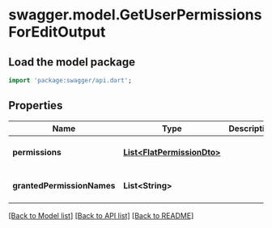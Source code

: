 # swagger.model.GetUserPermissionsForEditOutput

## Load the model package
```dart
import 'package:swagger/api.dart';
```

## Properties
Name | Type | Description | Notes
------------ | ------------- | ------------- | -------------
**permissions** | [**List&lt;FlatPermissionDto&gt;**](FlatPermissionDto.md) |  | [optional] [default to []]
**grantedPermissionNames** | **List&lt;String&gt;** |  | [optional] [default to []]

[[Back to Model list]](../README.md#documentation-for-models) [[Back to API list]](../README.md#documentation-for-api-endpoints) [[Back to README]](../README.md)


